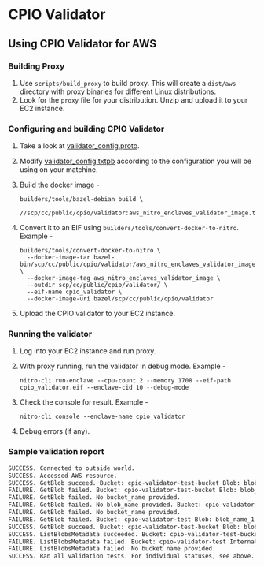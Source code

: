 # CPIO Validator

## Using CPIO Validator for AWS

### Building Proxy

1. Use `scripts/build_proxy` to build proxy. This will create a `dist/aws` directory with proxy
   binaries for different Linux distributions.
1. Look for the `proxy` file for your distribution. Unzip and upload it to your EC2 instance.

### Configuring and building CPIO Validator

1. Take a look at
   [validator_config.proto](./../scp/cc/public/cpio/validator/proto/validator_config.proto).
1. Modify [validator_config.txtpb](./../scp/cc/public/cpio/validator/validator_config.txtpb)
   according to the configuration you will be using on your matchine.
1. Build the docker image -

    ```shell
    builders/tools/bazel-debian build \
      //scp/cc/public/cpio/validator:aws_nitro_enclaves_validator_image.tar
    ```

1. Convert it to an EIF using `builders/tools/convert-docker-to-nitro`. Example -

    ```shell
    builders/tools/convert-docker-to-nitro \
      --docker-image-tar bazel-bin/scp/cc/public/cpio/validator/aws_nitro_enclaves_validator_image.tar \
      --docker-image-tag aws_nitro_enclaves_validator_image \
      --outdir scp/cc/public/cpio/validator/ \
      --eif-name cpio_validator \
      --docker-image-uri bazel/scp/cc/public/cpio/validator
    ```

1. Upload the CPIO validator to your EC2 instance.

### Running the validator

1. Log into your EC2 instance and run proxy.
1. With proxy running, run the validator in debug mode. Example -

    ```shell
    nitro-cli run-enclave --cpu-count 2 --memory 1708 --eif-path cpio_validator.eif --enclave-cid 10 --debug-mode
    ```

1. Check the console for result. Example -

    ```shell
    nitro-cli console --enclave-name cpio_validator
    ```

1. Debug errors (if any).

### Sample validation report

```txt
SUCCESS. Connected to outside world.
SUCCESS. Accessed AWS resource.
SUCCESS. GetBlob succeed. Bucket: cpio-validator-test-bucket Blob: blob_name_1
FAILURE. GetBlob failed. Bucket: cpio-validator-test-bucket Blob: blob_name AWS entity not found
FAILURE. GetBlob failed. No bucket_name provided.
FAILURE. GetBlob failed. No blob_name provided. Bucket: cpio-validator-test-bucket
FAILURE. GetBlob failed. No bucket_name provided.
FAILURE. GetBlob failed. Bucket: cpio-validator-test Blob: blob_name_1 Internal AWS server error
SUCCESS. GetBlob succeed. Bucket: cpio-validator-test-bucket Blob: blob_name_2
SUCCESS. ListBlobsMetadata succeeded. Bucket: cpio-validator-test-bucket
FAILURE. ListBlobsMetadata failed. Bucket: cpio-validator-test Internal AWS server error
FAILURE. ListBlobsMetadata failed. No bucket name provided.
SUCCESS. Ran all validation tests. For individual statuses, see above.
```
